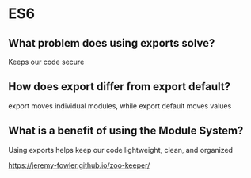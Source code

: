 # ES6

## What problem does using exports solve?

Keeps our code secure

## How does export differ from export default?

export moves individual modules, while export default moves values

## What is a benefit of using the Module System?

Using exports helps keep our code lightweight, clean, and organized

https://jeremy-fowler.github.io/zoo-keeper/